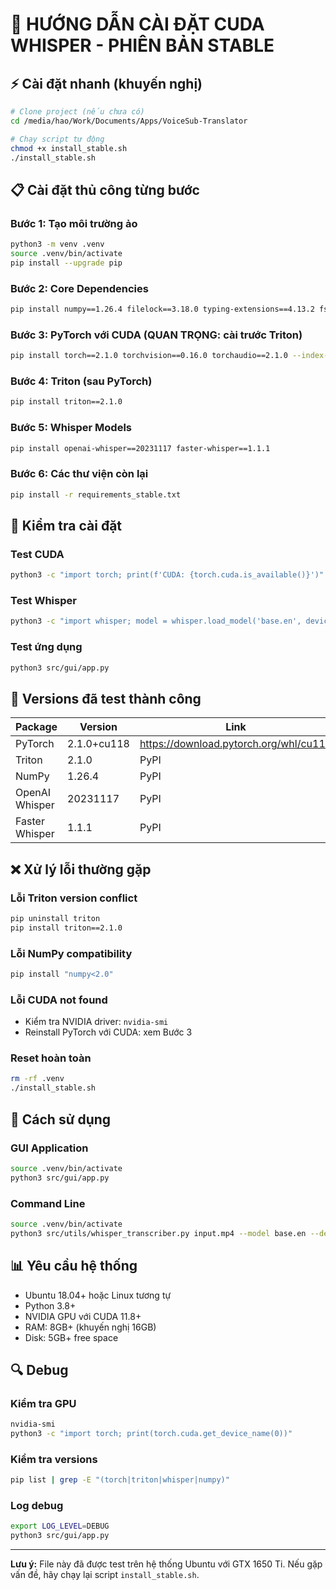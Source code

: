 # 🎯 HƯỚNG DẪN CÀI ĐẶT CUDA WHISPER - PHIÊN BẢN STABLE

## ⚡ Cài đặt nhanh (khuyến nghị)

```bash
# Clone project (nếu chưa có)
cd /media/hao/Work/Documents/Apps/VoiceSub-Translator

# Chạy script tự động
chmod +x install_stable.sh
./install_stable.sh
```

## 📋 Cài đặt thủ công từng bước

### Bước 1: Tạo môi trường ảo
```bash
python3 -m venv .venv
source .venv/bin/activate
pip install --upgrade pip
```

### Bước 2: Core Dependencies
```bash
pip install numpy==1.26.4 filelock==3.18.0 typing-extensions==4.13.2 fsspec==2025.5.1
```

### Bước 3: PyTorch với CUDA (QUAN TRỌNG: cài trước Triton)
```bash
pip install torch==2.1.0 torchvision==0.16.0 torchaudio==2.1.0 --index-url https://download.pytorch.org/whl/cu118
```

### Bước 4: Triton (sau PyTorch)
```bash
pip install triton==2.1.0
```

### Bước 5: Whisper Models
```bash
pip install openai-whisper==20231117 faster-whisper==1.1.1
```

### Bước 6: Các thư viện còn lại
```bash
pip install -r requirements_stable.txt
```

## 🧪 Kiểm tra cài đặt

### Test CUDA
```bash
python3 -c "import torch; print(f'CUDA: {torch.cuda.is_available()}')"
```

### Test Whisper
```bash
python3 -c "import whisper; model = whisper.load_model('base.en', device='cuda'); print('Whisper OK')"
```

### Test ứng dụng
```bash
python3 src/gui/app.py
```

## 🔧 Versions đã test thành công

| Package | Version | Link |
|---------|---------|------|
| PyTorch | 2.1.0+cu118 | https://download.pytorch.org/whl/cu118 |
| Triton | 2.1.0 | PyPI |
| NumPy | 1.26.4 | PyPI |
| OpenAI Whisper | 20231117 | PyPI |
| Faster Whisper | 1.1.1 | PyPI |

## ❌ Xử lý lỗi thường gặp

### Lỗi Triton version conflict
```bash
pip uninstall triton
pip install triton==2.1.0
```

### Lỗi NumPy compatibility
```bash
pip install "numpy<2.0"
```

### Lỗi CUDA not found
- Kiểm tra NVIDIA driver: `nvidia-smi`
- Reinstall PyTorch với CUDA: xem Bước 3

### Reset hoàn toàn
```bash
rm -rf .venv
./install_stable.sh
```

## 🎯 Cách sử dụng

### GUI Application
```bash
source .venv/bin/activate
python3 src/gui/app.py
```

### Command Line
```bash
source .venv/bin/activate
python3 src/utils/whisper_transcriber.py input.mp4 --model base.en --device cuda
```

## 📊 Yêu cầu hệ thống

- Ubuntu 18.04+ hoặc Linux tương tự
- Python 3.8+
- NVIDIA GPU với CUDA 11.8+
- RAM: 8GB+ (khuyến nghị 16GB)
- Disk: 5GB+ free space

## 🔍 Debug

### Kiểm tra GPU
```bash
nvidia-smi
python3 -c "import torch; print(torch.cuda.get_device_name(0))"
```

### Kiểm tra versions
```bash
pip list | grep -E "(torch|triton|whisper|numpy)"
```

### Log debug
```bash
export LOG_LEVEL=DEBUG
python3 src/gui/app.py
```

---
**Lưu ý:** File này đã được test trên hệ thống Ubuntu với GTX 1650 Ti. Nếu gặp vấn đề, hãy chạy lại script `install_stable.sh`.
